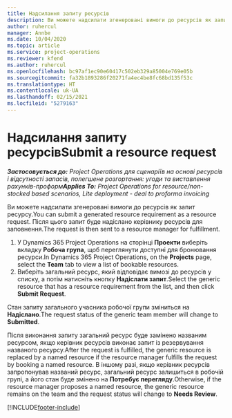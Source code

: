 ```yaml
---
title: Надсилання запиту ресурсів
description: Ви можете надсилати згенеровані вимоги до ресурсів як запит ресурсу. Після цього запит буде надіслано керівнику ресурсів для заповнення.
author: ruhercul
manager: Annbe
ms.date: 10/04/2020
ms.topic: article
ms.service: project-operations
ms.reviewer: kfend
ms.author: ruhercul
ms.openlocfilehash: bc97af1ec90e60417c502eb329a85004e769e05b
ms.sourcegitcommit: fa32b1893286f20271fa4ec4be8fc68bd135f53c
ms.translationtype: HT
ms.contentlocale: uk-UA
ms.lasthandoff: 02/15/2021
ms.locfileid: "5279163"
---
```

# <a name="submit-a-resource-request"></a><span data-ttu-id="6bdcf-104">Надсилання запиту ресурсів</span><span class="sxs-lookup"><span data-stu-id="6bdcf-104">Submit a resource request</span></span>

<span data-ttu-id="6bdcf-105">_**Застосовується до:** Project Operations для сценаріїв на основі ресурсів і відсутності запасів, полегшене розгортання: угоди та виставлення рахунків-проформ_</span><span class="sxs-lookup"><span data-stu-id="6bdcf-105">_**Applies To:** Project Operations for resource/non-stocked based scenarios, Lite deployment - deal to proforma invoicing_</span></span>

<span data-ttu-id="6bdcf-106">Ви можете надсилати згенеровані вимоги до ресурсів як запит ресурсу.</span><span class="sxs-lookup"><span data-stu-id="6bdcf-106">You can submit a generated resource requirement as a resource request.</span></span> <span data-ttu-id="6bdcf-107">Після цього запит буде надіслано керівнику ресурсів для заповнення.</span><span class="sxs-lookup"><span data-stu-id="6bdcf-107">The request is then sent to a resource manager for fulfillment.</span></span>

1. <span data-ttu-id="6bdcf-108">У Dynamics 365 Project Operations на сторінці **Проекти** виберіть вкладку **Робоча група**, щоб переглянути доступні для бронювання ресурси.</span><span class="sxs-lookup"><span data-stu-id="6bdcf-108">In Dynamics 365 Project Operations, on the **Projects** page, select the **Team** tab to view a list of bookable resources.</span></span> 
2. <span data-ttu-id="6bdcf-109">Виберіть загальний ресурс, який відповідає вимозі до ресурсів у списку, а потім натисніть кнопку **Надіслати запит**.</span><span class="sxs-lookup"><span data-stu-id="6bdcf-109">Select the generic resource that has a resource requirement from the list, and then click **Submit Request**.</span></span>

<span data-ttu-id="6bdcf-110">Стан запиту загального учасника робочої групи зміниться на **Надіслано**.</span><span class="sxs-lookup"><span data-stu-id="6bdcf-110">The request status of the generic team member will change to **Submitted**.</span></span>

<span data-ttu-id="6bdcf-111">Після виконання запиту загальний ресурс буде замінено названим ресурсом, якщо керівник ресурсів виконає запит із резервування названого ресурсу.</span><span class="sxs-lookup"><span data-stu-id="6bdcf-111">After the request is fulfilled, the generic resource is replaced by a named resource if the resource manager fulfills the request by booking a named resource.</span></span> <span data-ttu-id="6bdcf-112">В іншому разі, якщо керівник ресурсів запропонував названий ресурс, загальний ресурс залишиться в робочій групі, а його стан буде змінено на **Потребує перегляду**.</span><span class="sxs-lookup"><span data-stu-id="6bdcf-112">Otherwise, if the resource manager proposes a named resource, the generic resource remains on the team and the request status will change to **Needs Review**.</span></span>


[!INCLUDE[footer-include](../includes/footer-banner.md)]